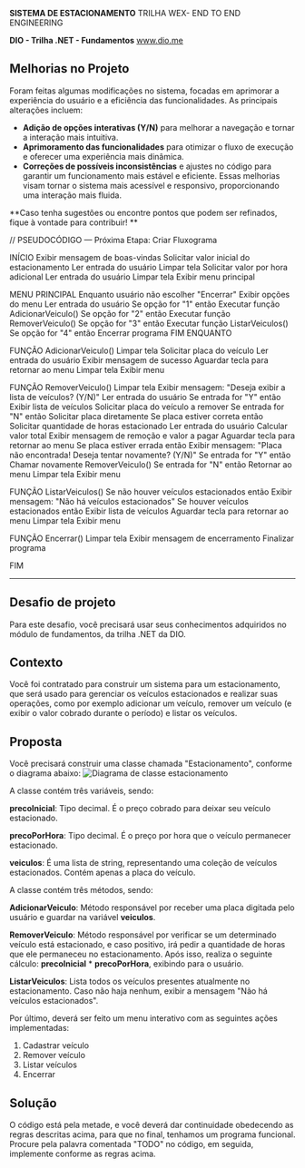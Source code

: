 **SISTEMA DE ESTACIONAMENTO**
TRILHA WEX- END TO END ENGINEERING

**DIO - Trilha .NET - Fundamentos**
www.dio.me

## Melhorias no Projeto
Foram feitas algumas modificações no sistema, focadas em aprimorar a experiência do usuário e a eficiência das funcionalidades. As principais alterações incluem:
- **Adição de opções interativas (Y/N)** para melhorar a navegação e tornar a interação mais intuitiva.
- **Aprimoramento das funcionalidades** para otimizar o fluxo de execução e oferecer uma experiência mais dinâmica.
- **Correções de possíveis inconsistências** e ajustes no código para garantir um funcionamento mais estável e eficiente.
Essas melhorias visam tornar o sistema mais acessível e responsivo, proporcionando uma interação mais fluida. 

**Caso tenha sugestões ou encontre pontos que podem ser refinados, fique à vontade para contribuir! **

// PSEUDOCÓDIGO — Próxima Etapa: Criar Fluxograma

INÍCIO
    Exibir mensagem de boas-vindas
    Solicitar valor inicial do estacionamento
    Ler entrada do usuário
    Limpar tela
    Solicitar valor por hora adicional
    Ler entrada do usuário
    Limpar tela
    Exibir menu principal

MENU PRINCIPAL
    Enquanto usuário não escolher "Encerrar"
        Exibir opções do menu
        Ler entrada do usuário
        Se opção for "1" então
            Executar função AdicionarVeiculo()
        Se opção for "2" então
            Executar função RemoverVeiculo()
        Se opção for "3" então
            Executar função ListarVeiculos()
        Se opção for "4" então
            Encerrar programa
    FIM ENQUANTO

FUNÇÃO AdicionarVeiculo()
    Limpar tela
    Solicitar placa do veículo
    Ler entrada do usuário
    Exibir mensagem de sucesso
    Aguardar tecla para retornar ao menu
    Limpar tela
    Exibir menu

FUNÇÃO RemoverVeiculo()
    Limpar tela
    Exibir mensagem: "Deseja exibir a lista de veículos? (Y/N)"
    Ler entrada do usuário
    Se entrada for "Y" então
        Exibir lista de veículos
        Solicitar placa do veículo a remover
    Se entrada for "N" então
        Solicitar placa diretamente
    Se placa estiver correta então
        Solicitar quantidade de horas estacionado
        Ler entrada do usuário
        Calcular valor total
        Exibir mensagem de remoção e valor a pagar
        Aguardar tecla para retornar ao menu
    Se placa estiver errada então
        Exibir mensagem: "Placa não encontrada! Deseja tentar novamente? (Y/N)"
        Se entrada for "Y" então
            Chamar novamente RemoverVeiculo()
        Se entrada for "N" então
            Retornar ao menu
    Limpar tela
    Exibir menu

FUNÇÃO ListarVeiculos()
    Se não houver veículos estacionados então
        Exibir mensagem: "Não há veículos estacionados"
    Se houver veículos estacionados então
        Exibir lista de veículos
    Aguardar tecla para retornar ao menu
    Limpar tela
    Exibir menu

FUNÇÃO Encerrar()
    Limpar tela
    Exibir mensagem de encerramento
    Finalizar programa

FIM
 
--------------------------------------------------------------------------------

## Desafio de projeto
Para este desafio, você precisará usar seus conhecimentos adquiridos no módulo de fundamentos, da trilha .NET da DIO.

## Contexto
Você foi contratado para construir um sistema para um estacionamento, que será usado para gerenciar os veículos estacionados e realizar suas operações, como por exemplo adicionar um veículo, remover um veículo (e exibir o valor cobrado durante o período) e listar os veículos.

## Proposta
Você precisará construir uma classe chamada "Estacionamento", conforme o diagrama abaixo:
![Diagrama de classe estacionamento](diagrama_classe_estacionamento.png)

A classe contém três variáveis, sendo:

**precoInicial**: Tipo decimal. É o preço cobrado para deixar seu veículo estacionado.

**precoPorHora**: Tipo decimal. É o preço por hora que o veículo permanecer estacionado.

**veiculos**: É uma lista de string, representando uma coleção de veículos estacionados. Contém apenas a placa do veículo.

A classe contém três métodos, sendo:

**AdicionarVeiculo**: Método responsável por receber uma placa digitada pelo usuário e guardar na variável **veiculos**.

**RemoverVeiculo**: Método responsável por verificar se um determinado veículo está estacionado, e caso positivo, irá pedir a quantidade de horas que ele permaneceu no estacionamento. Após isso, realiza o seguinte cálculo: **precoInicial** * **precoPorHora**, exibindo para o usuário.

**ListarVeiculos**: Lista todos os veículos presentes atualmente no estacionamento. Caso não haja nenhum, exibir a mensagem "Não há veículos estacionados".

Por último, deverá ser feito um menu interativo com as seguintes ações implementadas:
1. Cadastrar veículo
2. Remover veículo
3. Listar veículos
4. Encerrar


## Solução
O código está pela metade, e você deverá dar continuidade obedecendo as regras descritas acima, para que no final, tenhamos um programa funcional. Procure pela palavra comentada "TODO" no código, em seguida, implemente conforme as regras acima.
